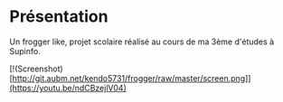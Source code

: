 # Présentation

Un frogger like, projet scolaire réalisé au cours de ma 3ème d'études à Supinfo.

[!(Screenshot)[http://git.aubm.net/kendo5731/frogger/raw/master/screen.png]](https://youtu.be/ndCBzejlV04)